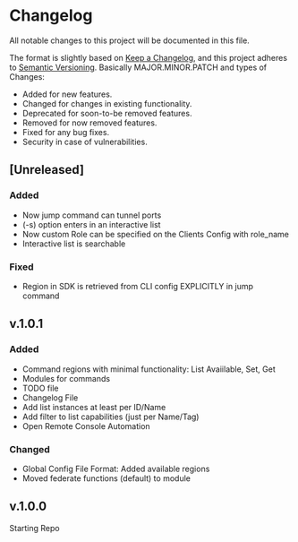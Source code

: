 # Changelog
All notable changes to this project will be documented in this file.

The format is slightly based on [Keep a Changelog](https://keepachangelog.com/en/1.0.0/),
and this project adheres to [Semantic Versioning](https://semver.org/spec/v2.0.0.html). 
Basically MAJOR.MINOR.PATCH and types of Changes:

- Added for new features.
- Changed for changes in existing functionality.
- Deprecated for soon-to-be removed features.
- Removed for now removed features.
- Fixed for any bug fixes.
- Security in case of vulnerabilities.

## [Unreleased]

### Added
- Now jump command can tunnel ports
- (-s) option enters in an interactive list
- Now custom Role can be specified on the Clients Config with role_name
- Interactive list is searchable

### Fixed
- Region in SDK is retrieved from CLI config EXPLICITLY in jump command

## v.1.0.1

### Added
- Command regions with minimal functionality: List Avaiilable, Set, Get
- Modules for commands
- TODO file
- Changelog File
- Add list instances at least per ID/Name
- Add filter to list capabilities (just per Name/Tag)
- Open Remote Console Automation

### Changed
- Global Config File Format: Added available regions
- Moved federate functions (default) to module

## v.1.0.0

Starting Repo